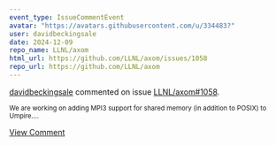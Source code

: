 ```yaml
---
event_type: IssueCommentEvent
avatar: "https://avatars.githubusercontent.com/u/334483?"
user: davidbeckingsale
date: 2024-12-09
repo_name: LLNL/axom
html_url: https://github.com/LLNL/axom/issues/1058
repo_url: https://github.com/LLNL/axom
---
```


<a href='https://github.com/davidbeckingsale' target='_blank'>davidbeckingsale</a> commented on issue <a href='https://github.com/LLNL/axom/issues/1058' target='_blank'>LLNL/axom#1058</a>.

<small>We are working on adding MPI3 support for shared memory (in addition to POSIX) to Umpire....</small>

<a href='https://github.com/LLNL/axom/issues/1058' target='_blank'>View Comment</a>